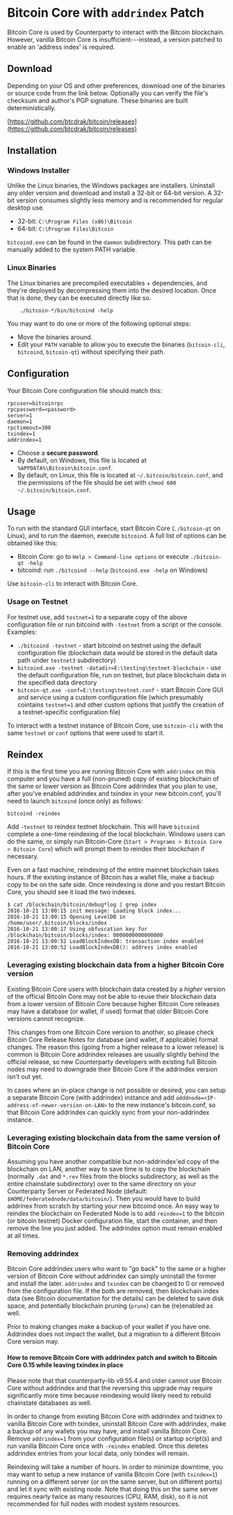# Bitcoin Core with ``addrindex`` Patch

Bitcoin Core is used by Counterparty to interact with the Bitcoin blockchain.  However, vanilla Bitcoin Core is insufficient---instead, a version patched to enable an 'address index' is required.


## Download

Depending on your OS and other preferences, download one of the binaries or source code from the link below. Optionally you can verify the file's checksum and author's PGP signature. These binaries are built deterministically.

[https://github.com/btcdrak/bitcoin/releases](https://github.com/btcdrak/bitcoin/releases) 


## Installation

### Windows Installer

Unlike the Linux binaries, the Windows packages are installers. Uninstall any older version and download and install a 32-bit or 64-bit version. A 32-bit version consumes slightly less memory and is recommended for regular desktop use.

* 32-bit: `C:\Program Files (x86)\Bitcoin`
* 64-bit: `C:\Program Files\Bitcoin`

`bitcoind.exe` can be found in the `daemon` subdirectory. This path can be manually added to the system PATH variable.

### Linux Binaries

The Linux binaries are precompiled executables + dependencies, and they're deployed by decompressing them into the desired location. Once that is done, they can be executed directly like so. 

        ./bitcoin-*/bin/bitcoind -help

You may want to do one or more of the following optional steps:
* Move the binaries around.
* Edit your `PATH` variable to allow you to execute the binaries (`bitcoin-cli`, `bitcoind`, `bitcoin-qt`) without specifying their path.


## Configuration

Your Bitcoin Core configuration file should match this:

    rpcuser=bitcoinrpc
    rpcpassword=<password>
    server=1
    daemon=1
    rpctimeout=300
    txindex=1
    addrindex=1

* Choose a **secure password**.
* By default, on Windows, this file is located at `%APPDATA%\Bitcoin\bitcoin.conf`.
* By default, on Linux, this file is located at `~/.bitcoin/bitcoin.conf`, and the permissions of the file should be set with `chmod 600 ~/.bitcoin/bitcoin.conf`.

## Usage

To run with the standard GUI interface, start Bitcoin Core (`./bitcoin-qt` on Linux), and to run the daemon, execute `bitcoind`. A full list of options can be obtained like this:
* Bitcoin Core: go to `Help > Command-line options` or execute `./bitcoin-qt -help`
* bitcoind: run `./bitcoind --help` (`bitcoind.exe -help` on Windows)

Use `bitcoin-cli` to interact with Bitcoin Core.

### Usage on Testnet 

For testnet use, add `testnet=1` to a separate copy of the above configuration file or run bitcoind with `-testnet` from a script or the console. Examples:
* `./bitcoind -testnet` - start bitcoind on testnet using the default configuration file (blockchain data would be stored in the default data path under `testnet3` subdirectory)
* `bitcoind.exe -testnet -datadir=E:\testing\testnet-blockchain` - use the default configuration file, run on testnet, but place blockchain data in the specified data directory
* `bitcoin-qt.exe -conf=E:\testing\testnet.conf` - start Bitcoin Core GUI and service using a custom configuration file (which presumably cointains `testnet=1` and other custom options that justify the creation of a testnet-specific configuration file)

To interact with a testnet instance of Bitcoin Core, use `bitcoin-cli` with the same `testnet` or `conf` options that were used to start it.

## Reindex

If this is the first time you are running Bitcoin Core with `addrindex` on this computer and you have a full (non-pruned) copy of existing blockchain of the same or lower version as Bitcoin Core addrindex that you plan to use, after you've enabled addrindex and txindex in your new bitcoin.conf, you'll need to launch `bitcoind` (once only) as follows:

    bitcoind -reindex

Add `-testnet` to reindex testnet blockchain. This will have `bitcoind` complete a one-time reindexing of the local blockchain. Windows users can do the same, or simply run Bitcoin-Core (`Start > Programs > Bitcoin Core > Bitcoin Core`) which will prompt them to reindex their blockchain if necessary. 

Even on a fast machine, reindexing of the entire mainnet blockchain takes hours. If the existing instance of Bitcoin has a wallet file, make a backup copy to be on the safe side. Once reindexing is done and you restart Bitcoin Core, you should see it load the two indexes.

```
$ cat /blockchain/bitcoin/debug*log | grep index
2016-10-21 13:00:15 init message: Loading block index...
2016-10-21 13:00:15 Opening LevelDB in /home/user/.bitcoin/blocks/index
2016-10-21 13:00:17 Using obfuscation key for /blockchain/bitcoin/blocks/index: 0000000000000000
2016-10-21 13:00:52 LoadBlockIndexDB: transaction index enabled
2016-10-21 13:00:52 LoadBlockIndexDB(): address index enabled
```

### Leveraging existing blockchain data from a higher Bitcoin Core version

Existing Bitcoin Core users with blockchain data created by a *higher* version of the official Bitcoin Core may not be able to reuse their blockchain data from a lower version of Bitcoin Core because higher Bitcoin Core releases may have a database (or wallet, if used) format that older Bitcoin Core versions cannot recognize. 

This changes from one Bitcoin Core version to another, so please check Bitcoin Core Release Notes for database (and wallet, if applicable) format changes. The reason this (going from a higher release to a lower release) is common is Bitcoin Core addrindex releases are usually slightly behind the official release, so new Counterparty developers with existing full Bitcoin nodes may need to downgrade their Bitcoin Core if the addrindex version isn't out yet.

In cases where an in-place change is not possible or desired, you can setup a separate Bitcoin Core (with addrindex) instance and add `adddnode=<IP-address-of-newer-version-on-LAN>` to the new instance's bitcoin.conf, so that Bitcoin Core addrindex can quickly sync from your non-addrindex instance.

### Leveraging existing blockchain data from the same version of Bitcoin Core

Assuming you have another compatible but non-addrindex'ed copy of the blockchain on LAN, another way to save time is to copy the blockchain (normally `.dat` and `*.rev` files from the blocks subdirectory, as well as the entire chainstate subdirectory) over to the same directory on your Counterparty Server or Federated Node (default: `$HOME/federatednode/data/bitcoin/`). Then you would have to build addrinex from scratch by starting your new bitcoind once. An easy way to reindex the blockchain on Federated Node is to add `reindex=1` to the bitcoin (or bitcoin testnet) Docker configuration file, start the container, and then remove the line you just added. The addrindex option must remain enabled at all times.

### Removing addrindex

Bitcoin Core addrindex users who want to "go back" to the same or a higher version of Bitcoin Core without addrindex can simply uninstall the former and install the later. `addrindex` and `txindex` can be changed to 0 or removed from the configuration file. If the both are removed, then blockchain index data (see Bitcoin documentation for the details) can be deleted to save disk space, and potentially blockchain pruning (``prune``) can be (re)enabled as well.

Prior to making changes make a backup of your wallet if you have one. Addrindex does not impact the wallet, but a migration to a different Bitcoin Core version may.

#### How to remove Bitcoin Core with addrindex patch and switch to Bitcoin Core 0.15 while leaving txindex in place 

Please note that that counterparty-lib v9.55.4 and older cannot use Bitcoin Core without addrindex and that the reversing this upgrade may require significantly more time because reindexing would likely need to rebuild chainstate databases as well.

In order to change from existing Bitcoin Core with addrindex and txidnex to vanilla Bitcoin Core with txindex, uninstall Bitcoin Core with addrindex, make a backup of any wallets you may have, and install vanilla Bitcoin Core. Remove `addrindex=1` from your configuration file(s) or startup script(s) and run vanilla Bitcoin Core once with `-reindex` enabled. Once this deletes addrindex entries from your local data, only txindex will remain. 

Reindexing will take a number of hours. In order to minimize downtime, you may want to setup a new instance of vanilla Bitcoin Core (with `txindex=1`) running on a different server (or on the same server, but on different ports) and let it sync with existing node. Note that doing this on the same server requires nearly twice as many resources (CPU, RAM, disk), so it is not recommended for full nodes with modest system resources.
